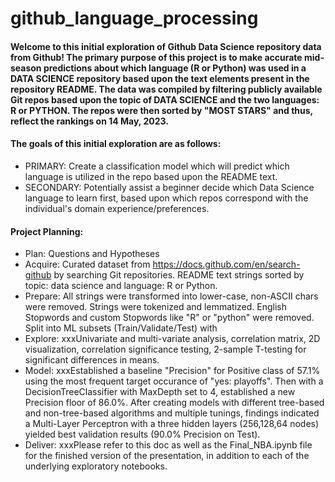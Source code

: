 # github_language_processing

#### Welcome to this initial exploration of Github Data Science repository data from Github!  The primary purpose of this project is to make accurate mid-season predictions about which language (R or Python) was used in a DATA SCIENCE repository based upon the text elements present in the repository README. The data was compiled by filtering publicly available Git repos based upon the topic of DATA SCIENCE and the two languages: R or PYTHON.  The repos were then sorted by "MOST STARS" and thus, reflect the rankings on 14 May, 2023.  

#### The goals of this initial exploration are as follows:
- PRIMARY: Create a classification model which will predict which language is utilized in the repo based upon the README text.
- SECONDARY: Potentially assist a beginner decide which Data Science language to learn first, based upon which repos correspond with the individual's domain experience/preferences.

#### Project Planning:
- Plan: Questions and Hypotheses
- Acquire: Curated dataset from https://docs.github.com/en/search-github by searching Git repositories.  README text strings sorted by topic: data science and language: R or Python.
- Prepare: All strings were transformed into lower-case, non-ASCII chars were removed.  Strings were tokenized and lemmatized.  English Stopwords and custom Stopwords like "R" or "python" were removed. Split into ML subsets (Train/Validate/Test) with
- Explore: xxxUnivariate and multi-variate analysis, correlation matrix, 2D visualization, correlation significance testing, 2-sample T-testing for significant differences in means.
- Model: xxxEstablished a baseline "Precision" for Positive class of 57.1% using the most frequent target occurance of "yes: playoffs".  Then with a DecisionTreeClassifier with MaxDepth set to 4, established a new Precision floor of 86.0%. After creating models with different tree-based and non-tree-based algorithms and multiple tunings, findings indicated a Multi-Layer Perceptron with a three hidden layers (256,128,64 nodes) yielded best validation results (90.0% Precision on Test).
- Deliver: xxxPlease refer to this doc as well as the Final_NBA.ipynb file for the finished version of the presentation, in addition to each of the underlying exploratory notebooks.